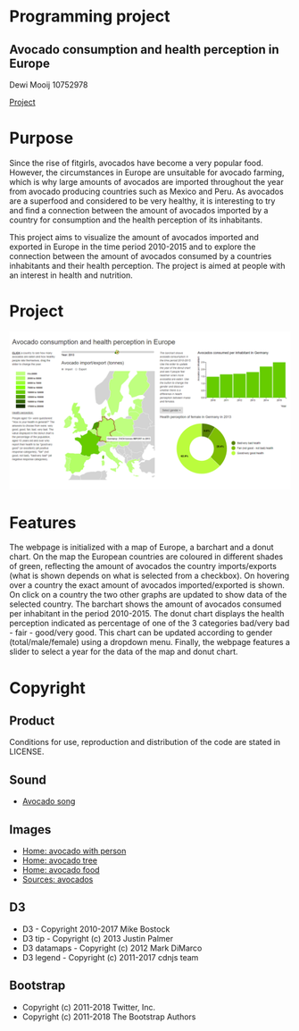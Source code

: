 # Programming project
## Avocado consumption and health perception in Europe

Dewi Mooij 10752978

[Project](https://DMooij.github.io/programmeerproject/index.html)

# Purpose
Since the rise of fitgirls, avocados have become a very popular food. However, the circumstances in Europe are unsuitable for avocado farming, which is why large amounts of avocados are imported throughout the year from avocado producing countries such as Mexico and Peru. As avocados are a superfood and considered to be very healthy, it is interesting to try and find a connection between the amount of avocados imported by a country for consumption and the health perception of its inhabitants.  

This project aims to visualize the amount of avocados imported and exported in Europe in the time period 2010-2015 and to explore the connection between the amount of avocados consumed by a countries inhabitants and their health perception. The project is aimed at people with an interest in health and nutrition.

# Project
![Project](doc/project.png)

# Features
The webpage is initialized with a map of Europe, a barchart and a donut chart. On the map the European countries are coloured in different shades of green, reflecting the amount of avocados the country imports/exports (what is shown depends on what is selected from a checkbox). On hovering over a country the exact amount of avocados imported/exported is shown. On click on a country the two other graphs are updated to show data of the selected country. The barchart shows the amount of avocados consumed per inhabitant in the period 2010-2015. The donut chart displays the health perception indicated as percentage of one of the 3 categories bad/very bad - fair - good/very good. This chart can be updated according to gender (total/male/female) using a dropdown menu. Finally, the webpage features a slider to select a year for the data of the map and donut chart.

# Copyright
## Product
Conditions for use, reproduction and distribution of the code are stated in LICENSE.

## Sound
- [Avocado song](https://www.youtube.com/watch?v=JNsKvZo6MDs)

## Images
- [Home: avocado with person](https://www.liveblogspot.com/health/4-tips-reduce-eyes-wrinkles/)
- [Home: avocado tree](https://www.videoblocks.com/video/avocado-fruit-hanging-at-branch-of-tree-in-a-plantation-eensxewjlikuqehqj)
- [Home: avocado food](https://www.goodhousekeeping.com/food-recipes/g655/avocado-recipes/)
- [Sources: avocados](https://www.lettera43.it/it/articoli/economia/2018/02/02/cosa-ce-paniere-istat-2018/217641/)

## D3
- D3 - Copyright 2010-2017 Mike Bostock
- D3 tip - Copyright (c) 2013 Justin Palmer
- D3 datamaps - Copyright (c) 2012 Mark DiMarco
- D3 legend - Copyright (c) 2011-2017 cdnjs team

## Bootstrap
- Copyright (c) 2011-2018 Twitter, Inc.
- Copyright (c) 2011-2018 The Bootstrap Authors
